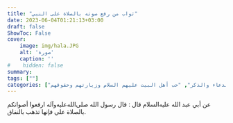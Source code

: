 ```yaml
---
title: "ثواب من رفع صوته بالصلاة على النبي"
date: 2023-06-04T01:21:13+03:00
draft: false
ShowToc: False
cover:
    image: img/hala.JPG
    alt: 'صورة'
    caption: ''
#    hidden: false
summary: 
tags: [""]
categories: ["الدعاء والذكر", "حب أهل البيت عليهم السلام وزيارتهم وحقوقهم"]
---
```

عن أبي
عبد الله عليه‌السلام قال : قال رسول الله صلى‌الله‌عليه‌وآله ارفعوا أصواتكم بالصلاة علي فإنها
تذهب بالنفاق.

